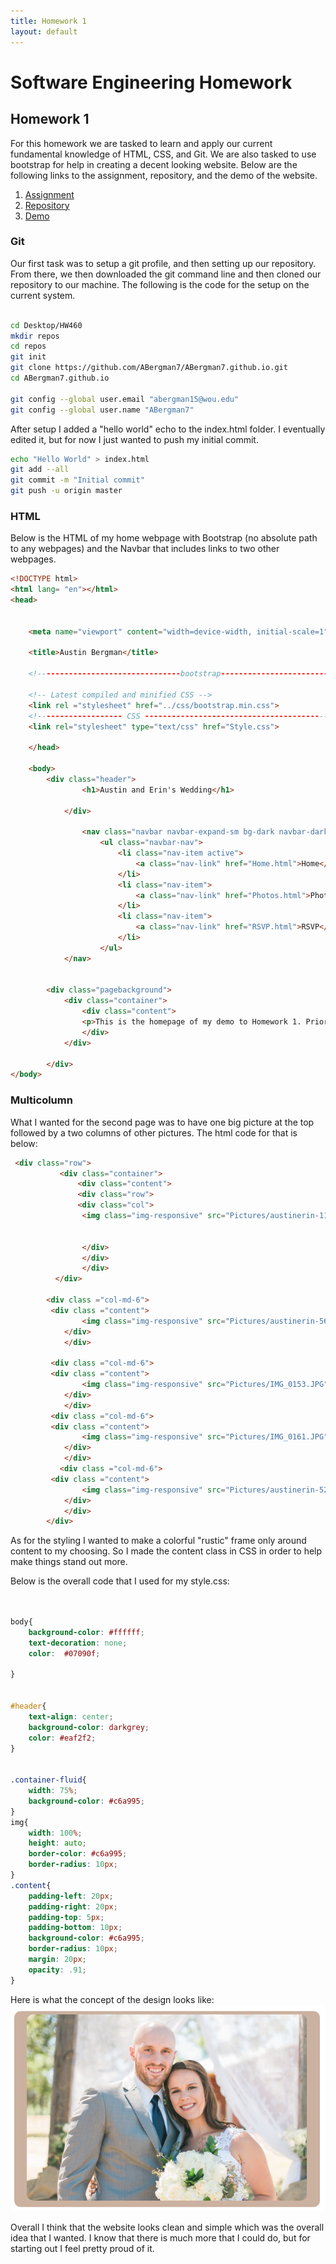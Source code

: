 ```yaml
---
title: Homework 1
layout: default
---
```

# Software Engineering Homework

## Homework 1

For this homework we are tasked to learn and apply our current fundamental knowledge of HTML, CSS, and Git. We are also tasked
to use bootstrap for help in creating a decent looking website. Below are the following links to the assignment, repository, and the demo of the website.

1. [Assignment](http://www.wou.edu/~morses/classes/cs46x/assignments/HW1.html)
2. [Repository](https://github.com/ABergman7/ABergman7.github.io)
3. [Demo](/Home.html)

### Git

Our first task was to setup a git profile, and then setting up our repository. From there, we then downloaded the git command line
and then cloned our repository to our machine. The following is the code for the setup on the current system.

```bash

cd Desktop/HW460
mkdir repos
cd repos
git init
git clone https://github.com/ABergman7/ABergman7.github.io.git
cd ABergman7.github.io

git config --global user.email "abergman15@wou.edu"
git config --global user.name "ABergman7"
```

After setup I added a "hello world" echo to the index.html folder. I eventually edited it, but for now I just wanted to push my initial commit.

```bash
echo "Hello World" > index.html
git add --all
git commit -m "Initial commit"
git push -u origin master
```

### HTML
Below is the HTML of my home webpage with Bootstrap (no absolute path to any webpages) and the Navbar that includes links to two other webpages.
```html
<!DOCTYPE html> 
<html lang= "en"></html>
<head>
    
    
    <meta name="viewport" content="width=device-width, initial-scale=1">
    
    <title>Austin Bergman</title>
    
    <!--------------------------------bootstrap------------------------------------>
    
    <!-- Latest compiled and minified CSS -->
    <link rel ="stylesheet" href="../css/bootstrap.min.css">
    <!------------------- CSS ----------------------------------------->
    <link rel="stylesheet" type="text/css" href="Style.css">
    
    </head>
    
    <body>
        <div class="header">
                <h1>Austin and Erin's Wedding</h1>
                
            </div>
          
                <nav class="navbar navbar-expand-sm bg-dark navbar-dark justify-content-center">
                    <ul class="navbar-nav">
                        <li class="nav-item active">
                            <a class="nav-link" href="Home.html">Home</a>
                        </li>
                        <li class="nav-item">
                            <a class="nav-link" href="Photos.html">Photos</a>
                        </li>
                        <li class="nav-item">
                            <a class="nav-link" href="RSVP.html">RSVP</a>
                        </li>
                    </ul>
            </nav>
        
    
        <div class="pagebackground">
            <div class="container">
                <div class="content">   
                <p>This is the homepage of my demo to Homework 1. Prior to our wedding I promised my wife that I'd make a website to handle our wedding stuff. Well I'm a bit late, but nonetheless I was still interested in making it.</p>
                </div>    
            </div>    
            
        </div>
</body>
```
### Multicolumn
What I wanted for the second page was to have one big picture at the top followed by a two columns of other pictures. The html code for that is below:

```html
 <div class="row">     
           <div class="container">
               <div class="content">
               <div class="row">
               <div class="col">    
                <img class="img-responsive" src="Pictures/austinerin-116.jpg" alt="Standing">


                </div>
                </div>
                </div>
          </div>
    
        <div class ="col-md-6">
         <div class ="content">    
                <img class="img-responsive" src="Pictures/austinerin-565.jpg" alt="Dancing"> 
            </div> 
            </div>
        
         <div class ="col-md-6">
         <div class ="content">    
                <img class="img-responsive" src="Pictures/IMG_0153.JPG" alt="Ceremony"> 
            </div> 
            </div>
         <div class ="col-md-6">
         <div class ="content">    
                <img class="img-responsive" src="Pictures/IMG_0161.JPG" alt="Walking"> 
            </div> 
            </div>
           <div class ="col-md-6">
         <div class ="content">    
                <img class="img-responsive" src="Pictures/austinerin-528.jpg" alt="Walking"> 
            </div> 
            </div>
        </div>
```
As for the styling I wanted to make a colorful "rustic" frame only around content to my choosing. So I made the content class in CSS in order to help make things stand out more. 

Below is the overall code that I used for my style.css:

```CSS


body{
    background-color: #ffffff;
    text-decoration: none;
    color:  #07090f;
    
}


#header{
    text-align: center;
    background-color: darkgrey;
    color: #eaf2f2; 
}


.container-fluid{
    width: 75%;
    background-color: #c6a995; 
}
img{
    width: 100%;
    height: auto;
    border-color: #c6a995;
    border-radius: 10px;
}
.content{
    padding-left: 20px;
    padding-right: 20px;
    padding-top: 5px;
    padding-bottom: 10px;
    background-color: #c6a995;
    border-radius: 10px;
    margin: 20px;
    opacity: .91;
}


```
Here is what the concept of the design looks like:
![Example](Pictures/Example1.PNG)

Overall I think that the website looks clean and simple which was the overall idea that I wanted. I know that there is much more that I could do, but for starting out I feel pretty proud of it.

